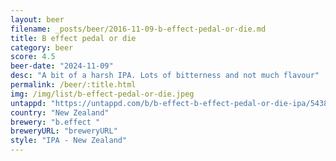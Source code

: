 ```yaml
---
layout: beer
filename: _posts/beer/2016-11-09-b-effect-pedal-or-die.md
title: B effect pedal or die
category: beer
score: 4.5
beer-date: "2024-11-09"
desc: "A bit of a harsh IPA. Lots of bitterness and not much flavour"
permalink: /beer/:title.html
img: /img/list/b-effect-pedal-or-die.jpeg
untappd: "https://untappd.com/b/b-effect-b-effect-pedal-or-die-ipa/5438091"
country: "New Zealand"
brewery: "b.effect "
breweryURL: "breweryURL"
style: "IPA - New Zealand"
---
```


